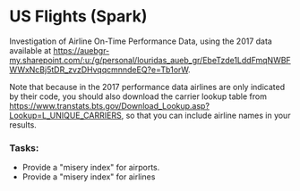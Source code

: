 # US Flights (Spark)

Investigation of Airline On-Time Performance Data, using the 2017 data available at https://auebgr-my.sharepoint.com/:u:/g/personal/louridas_aueb_gr/EbeTzde1LddFmqNWBFWWxNcBj5tDR_zvzDHvqqcmnndeEQ?e=Tb1orW.

Note that because in the 2017 performance data airlines are only indicated by their code, you should also download the carrier lookup table from https://www.transtats.bts.gov/Download_Lookup.asp?Lookup=L_UNIQUE_CARRIERS, so that you can include airline names in your results.

### Tasks:
* Provide a "misery index" for airports.
* Provide a "misery index" for airlines
